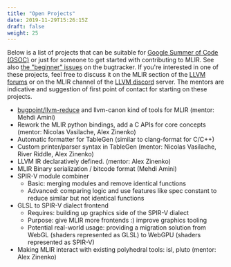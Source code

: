 ```yaml
---
title: "Open Projects"
date: 2019-11-29T15:26:15Z
draft: false
weight: 25
---
```


Below is a list of projects that can be suitable for [Google Summer of Code
(GSOC)](https://summerofcode.withgoogle.com/) or just for someone to get started
with contributing to MLIR. See also [the "beginner" issues](https://bugs.llvm.org/buglist.cgi?keywords=beginner%2C%20&keywords_type=allwords&list_id=176893&product=MLIR&query_format=advanced&resolution=---)
on the bugtracker.
If you're interested in one of these projects, feel free to discuss it on
the MLIR section of the [LLVM forums](https://llvm.discourse.group/c/llvm-project/mlir)
or on the MLIR channel of the [LLVM discord](https://discordapp.com/invite/JUQUPAZ)
server. The mentors are indicative and suggestion of first point of contact for
starting on these projects.

* [bugpoint/llvm-reduce](https://llvm.org/docs/BugpointRedesign.html) and
  llvm-canon kind of tools for MLIR (mentor: Mehdi Amini)
* Rework the MLIR python bindings, add a C APIs for core concepts (mentor:
Nicolas Vasilache, Alex Zinenko)
* Automatic formatter for TableGen (similar to clang-format for C/C++)
* Custom printer/parser syntax in TableGen (mentor: Nicolas Vasilache, River
Riddle, Alex Zinenko)
* LLVM IR declaratively defined. (mentor: Alex Zinenko)
* MLIR Binary serialization / bitcode format (Mehdi Amini)
* SPIR-V module combiner
  * Basic: merging modules and remove identical functions
  * Advanced: comparing logic and use features like spec constant to reduce
  similar but not identical functions
* GLSL to SPIR-V dialect frontend
  * Requires: building up graphics side of the SPIR-V dialect
  * Purpose: give MLIR more frontends :) improve graphics tooling
  * Potential real-world usage: providing a migration solution from WebGL
  (shaders represented as GLSL) to WebGPU (shaders represented as SPIR-V)
* Making MLIR interact with existing polyhedral tools: isl, pluto (mentor: Alex Zinenko)
